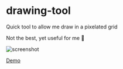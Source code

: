 # drawing-tool

Quick tool to allow me draw in a pixelated grid

Not the best, yet useful for me 💅

![screenshot](https://i.imgur.com/jZ4d9Vh.png)

[Demo](https://jos-cabrera.github.io/drawing-tool/)
